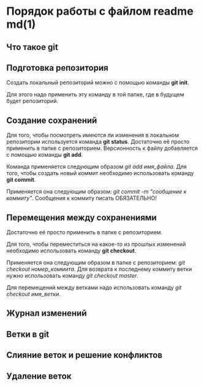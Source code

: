 # Порядок работы с файлом readme md(1)

## Что такое git


## Подготовка репозитория
Создать локальный репозиторий можно с помощью команды 
**git init**. 

Для этого надо применить эту команду в той папке, где в будущем будет репозиторий.

## Создание сохранений
Для того, чтобы посмотреть имеются ли изменения в локальном репозитории используется команда **git status**. 
Достаточно её просто применить в папке с репозиторием.
Версионность к файлу добавляется с помощью команды **git add**. 

Команда применяется следующим образом *git add имя_файла*. 
Для того, чтобы создать новый коммит необходимо использовать команду **git commit**. 

Применяется она следующим образом: *git commit -m "сообщение к коммиту"*. Сообщения к коммиту писать ОБЯЗАТЕЛЬНО!

## Перемещения между сохранениями

Достаточно её просто применить в папке с репозиторием.

Для того, чтобы переместиться на какое-то из прошлых изменений необходимо использовать команду **git checkout**. 

Применяется она следующим образом в папке с репозиторием: *git checkout номер_коммита*. Для возврата к последнему коммиту ветки нужно использовать команду *git checkout master*.

Для перемещений между ветками надо использовать команду *git checkout имя_ветки*.

## Журнал изменений


## Ветки в git


## Слияние веток и решение конфликтов


## Удаление веток